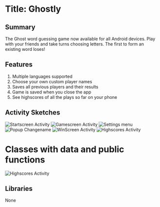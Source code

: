 # Title: Ghostly

## Summary
The Ghost word guessing game now available for all Android devices. Play with your friends and take turns choosing letters. The first to form an existing word loses!

## Features 
1. Multiple languages supported
2. Choose your own custom player names
3. Saves all previous players and their results
4. Game is saved when you close the app
5. See highscores of all the plays so far on your phone

## Activity Sketches
![Startscreen Activity](1.png)
![Gamescreen Activity](2.png)
![Settings menu](3.png)
![Popup Changename](4.png)
![WinScreen Activity](5.png)
![Highscores Activity](6.png)

# Classes with data and public functions
![Highscores Activity](sketch.jpg)

## Libraries
None
